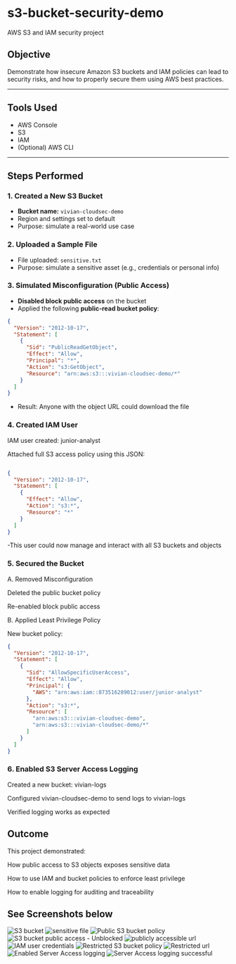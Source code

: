 
# s3-bucket-security-demo
AWS S3 and IAM security project

##  Objective
Demonstrate how insecure Amazon S3 buckets and IAM policies can lead to security risks, and how to properly secure them using AWS best practices.

---

##  Tools Used
- AWS Console
- S3
- IAM
- (Optional) AWS CLI

---

##  Steps Performed

###  1. Created a New S3 Bucket
- **Bucket name:** `vivian-cloudsec-demo`
- Region and settings set to default
- Purpose: simulate a real-world use case

###  2. Uploaded a Sample File
- File uploaded: `sensitive.txt`
- Purpose: simulate a sensitive asset (e.g., credentials or personal info)

###  3. Simulated Misconfiguration (Public Access)
- **Disabled block public access** on the bucket
- Applied the following **public-read bucket policy**:
```json
{
  "Version": "2012-10-17",
  "Statement": [
    {
      "Sid": "PublicReadGetObject",
      "Effect": "Allow",
      "Principal": "*",
      "Action": "s3:GetObject",
      "Resource": "arn:aws:s3:::vivian-cloudsec-demo/*"
    }
  ]
}
```

- Result: Anyone with the object URL could download the file

###  4. Created IAM User
IAM user created: junior-analyst

Attached full S3 access policy using this JSON:

```json

{
  "Version": "2012-10-17",
  "Statement": [
    {
      "Effect": "Allow",
      "Action": "s3:*",
      "Resource": "*"
    }
  ]
}
```
-This user could now manage and interact with all S3 buckets and objects

###  5. Secured the Bucket
A. Removed Misconfiguration

Deleted the public bucket policy

Re-enabled block public access

B. Applied Least Privilege Policy

New bucket policy:

```json
{
  "Version": "2012-10-17",
  "Statement": [
    {
      "Sid": "AllowSpecificUserAccess",
      "Effect": "Allow",
      "Principal": {
        "AWS": "arn:aws:iam::873516289012:user/junior-analyst"
      },
      "Action": "s3:*",
      "Resource": [
        "arn:aws:s3:::vivian-cloudsec-demo",
        "arn:aws:s3:::vivian-cloudsec-demo/*"
      ]
    }
  ]
}
```

###  6. Enabled S3 Server Access Logging
Created a new bucket: vivian-logs

Configured vivian-cloudsec-demo to send logs to vivian-logs

Verified logging works as expected

## Outcome
This project demonstrated:

How public access to S3 objects exposes sensitive data

How to use IAM and bucket policies to enforce least privilege

How to enable logging for auditing and traceability


## See Screenshots below

![S3 bucket](https://github.com/user-attachments/assets/03f98c9f-6feb-4664-9d9f-1af3865791bd)
![sensitive file](https://github.com/user-attachments/assets/5bc7abfb-2da3-464d-aa3f-04d962b43ec0)
![Public S3 bucket policy](https://github.com/user-attachments/assets/031ea929-5ac7-4bce-93ba-15b92e8083ed)
![S3 bucket public access - Unblocked](https://github.com/user-attachments/assets/b504a512-82ba-4cf7-a355-19610e07b107)
![publicly accessible url](https://github.com/user-attachments/assets/7a723797-8021-460c-9932-33b1ade2024e)
![IAM user credentials](https://github.com/user-attachments/assets/bcf5f7c9-771e-47f2-831e-55490da90ae9)
![Restricted S3 bucket policy](https://github.com/user-attachments/assets/b8ff5999-36c1-4faf-8d12-d022ef95f557)
![Restricted url](https://github.com/user-attachments/assets/67230ba4-77a4-40a8-9e1c-0f1394b13e8a)
![Enabled Server Access logging](https://github.com/user-attachments/assets/b84fd20e-0c5c-4fda-8043-86e429fac792)
![Server Access logging successful](https://github.com/user-attachments/assets/08e4e8a0-497b-4107-a2b7-523814f50f8a)
